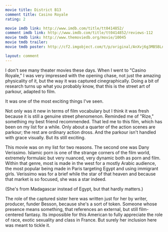 ```yaml
---
movie title: District B13
comment title: Casino Royale
rating: 2

movie imdb link: http://www.imdb.com/title/tt0414852/
comment imdb link: http://www.imdb.com/title/tt0414852/reviews-112
movie tmdb link: http://www.themoviedb.org/movie/10045
movie tmdb trailer: 
movie tmdb poster: http://cf2.imgobject.com/t/p/original/AnXvj6g3MB5BLnKuQDNSyX4jvDc.jpg

layout: comment
---
```


I don't see many theater movies these days. When I went to "Casino Royale," I was very impressed with the opening chase, not just the amazing physicality of it, but the way it was captured cinegraphically. Doing a bit of research turns up what you probably know, that this is the street art of parkour, adapted to film.

It was one of the most exciting things I've seen. 

Not only was it new in terms of film vocabulary but I think it was fresh because it is still a genuine street phenomenon. Reminded me of "Rize," something my best friend recommended. That led me to this film, which has been on my list for a while. Only about a quarter of the action scenes are parkour; the rest are ordinary action dross. And the parkour isn't handled with grace visually. But its still exciting.

This movie was on my list for two reasons. The second one was Dany Verissimo. Islamic porn is one of the strange corners of the film world, extremely formulaic but very nuanced, very dynamic both as porn and film. Within that genre, most is made in the west for a mostly Arabic audience, the most popular being made in Paris targeting Egypt and using immigrant girls. Verissimo was for a brief while the star of that heaven and because that market is so focused, she was a star indeed.

(She's from Madagascar instead of Egypt, but that hardly matters.)

The role of the captured sister here was written just for her by writer, producer, funder Besson, because she's a sort of token. Someone whose presence means something, that references an external, but still film-centered fantasy. Its impossible for this American to fully appreciate the role of race, exotic sexuality and class in France. But surely her inclusion here was meant to tickle it.